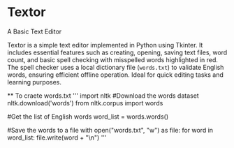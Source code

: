 # Textor
A Basic Text Editor

Textor is a simple text editor implemented in Python using Tkinter. It includes essential features such as creating, opening, saving text files, word count, and basic spell checking with misspelled words highlighted in red. The spell checker uses a local dictionary file (`words.txt`) to validate English words, ensuring efficient offline operation. Ideal for quick editing tasks and learning purposes.

** To craete words.txt
'''
import nltk
#Download the words dataset
nltk.download('words')
from nltk.corpus import words

#Get the list of English words
word_list = words.words()

#Save the words to a file
with open("words.txt", "w") as file:
    for word in word_list:
        file.write(word + "\n")
'''
